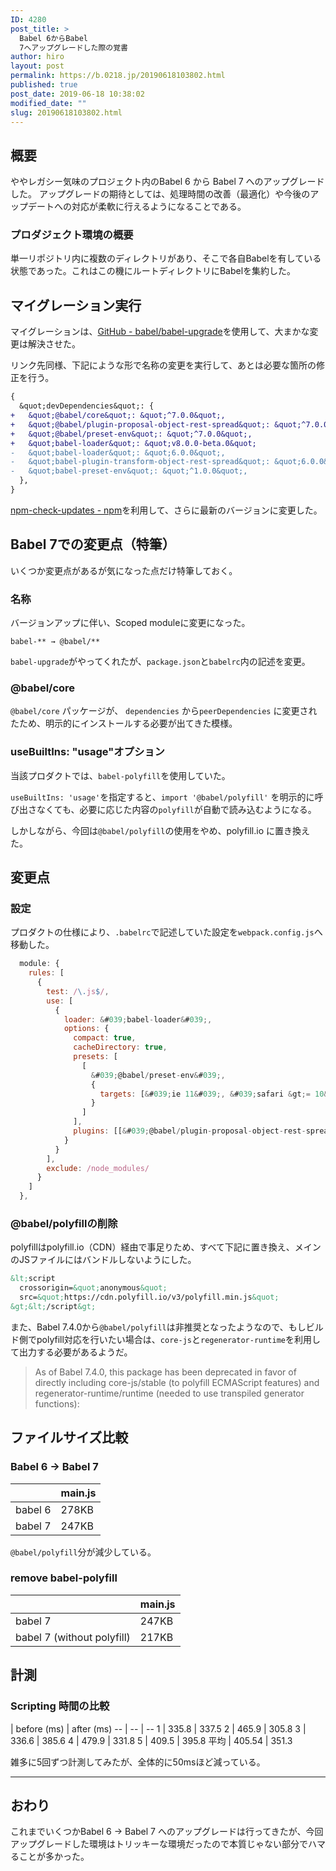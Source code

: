 ```yaml
---
ID: 4280
post_title: >
  Babel 6からBabel
  7へアップグレードした際の覚書
author: hiro
layout: post
permalink: https://b.0218.jp/20190618103802.html
published: true
post_date: 2019-06-18 10:38:02
modified_date: ""
slug: 20190618103802.html
---
```

## 概要
ややレガシー気味のプロジェクト内のBabel 6 から Babel 7 へのアップグレードした。
アップグレードの期待としては、処理時間の改善（最適化）や今後のアップデートへの対応が柔軟に行えるようになることである。

### プロダジェクト環境の概要
単一リポジトリ内に複数のディレクトリがあり、そこで各自Babelを有している状態であった。これはこの機にルートディレクトリにBabelを集約した。

## マイグレーション実行
マイグレーションは、[GitHub - babel/babel-upgrade](https://github.com/babel/babel-upgrade)を使用して、大まかな変更は解決させた。

リンク先同様、下記にような形で名称の変更を実行して、あとは必要な箇所の修正を行う。
```diff
{
  &quot;devDependencies&quot;: {
+   &quot;@babel/core&quot;: &quot;^7.0.0&quot;,
+   &quot;@babel/plugin-proposal-object-rest-spread&quot;: &quot;^7.0.0&quot;,
+   &quot;@babel/preset-env&quot;: &quot;^7.0.0&quot;,
+   &quot;babel-loader&quot;: &quot;v8.0.0-beta.0&quot;
-   &quot;babel-loader&quot;: &quot;6.0.0&quot;,
-   &quot;babel-plugin-transform-object-rest-spread&quot;: &quot;6.0.0&quot;,
-   &quot;babel-preset-env&quot;: &quot;^1.0.0&quot;,
  },
}
```

[npm-check-updates  -  npm](https://www.npmjs.com/package/npm-check-updates)を利用して、さらに最新のバージョンに変更した。

## Babel 7での変更点（特筆）
いくつか変更点があるが気になった点だけ特筆しておく。

### 名称
バージョンアップに伴い、Scoped moduleに変更になった。
```
babel-** → @babel/**
```

`babel-upgrade`がやってくれたが、`package.json`と`babelrc`内の記述を変更。

### @babel/core
`@babel/core` パッケージが、 `dependencies` から`peerDependencies` に変更されたため、明示的にインストールする必要が出てきた模様。

### useBuiltIns: "usage"オプション
当該プロダクトでは、`babel-polyfill`を使用していた。

`useBuiltIns: 'usage'`を指定すると、`import '@babel/polyfill'` を明示的に呼び出さなくても、必要に応じた内容の`polyfill`が自動で読み込むようになる。

しかしながら、今回は`@babel/polyfill`の使用をやめ、polyfill.io に置き換えた。

## 変更点
### 設定
プロダクトの仕様により、`.babelrc`で記述していた設定を`webpack.config.js`へ移動した。

```js
  module: {
    rules: [
      {
        test: /\.js$/,
        use: [
          {
            loader: &#039;babel-loader&#039;,
            options: {
              compact: true,
              cacheDirectory: true,
              presets: [
                [
                  &#039;@babel/preset-env&#039;,
                  {
                    targets: [&#039;ie 11&#039;, &#039;safari &gt;= 10&#039;, &#039;not dead&#039;]
                  }
                ]
              ],
              plugins: [[&#039;@babel/plugin-proposal-object-rest-spread&#039;], [&#039;@babel/plugin-transform-object-assign&#039;]]
            }
          }
        ],
        exclude: /node_modules/
      }
    ]
  },
```

### @babel/polyfillの削除
polyfillはpolyfill.io（CDN）経由で事足りため、すべて下記に置き換え、メインのJSファイルにはバンドルしないようにした。

```html
&lt;script
  crossorigin=&quot;anonymous&quot;
  src=&quot;https://cdn.polyfill.io/v3/polyfill.min.js&quot;
&gt;&lt;/script&gt;
```

また、Babel 7.4.0から`@babel/polyfill`は非推奨となったようなので、もしビルド側でpolyfill対応を行いたい場合は、`core-js`と`regenerator-runtime`を利用して出力する必要があるようだ。

> As of Babel 7.4.0, this package has been deprecated in favor of directly including core-js/stable (to polyfill ECMAScript features) and regenerator-runtime/runtime (needed to use transpiled generator functions):

## ファイルサイズ比較
### Babel 6 -> Babel 7

|  | main.js |
| -- | -- |
| babel 6 | 278KB |
| babel 7 | 247KB |

`@babel/polyfill`分が減少している。

### remove babel-polyfill

|  | main.js |
| -- | -- |
| babel 7 | 247KB |
| babel 7 (without polyfill) | 217KB |

## 計測
### Scripting 時間の比較

  | before (ms) | after (ms)
-- | -- | --
1 | 335.8 | 337.5
2 | 465.9 | 305.8
3 | 336.6 | 385.6
4 | 479.9 | 331.8
5 | 409.5 | 395.8
平均 | 405.54 | 351.3

雑多に5回ずつ計測してみたが、全体的に50msほど減っている。

---

## おわり
これまでいくつかBabel 6 → Babel 7 へのアップグレードは行ってきたが、今回アップグレードした環境はトリッキーな環境だったので本質じゃない部分でハマることが多かった。